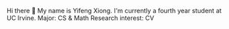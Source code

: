 Hi there 👋
My name is Yifeng Xiong. I'm currently a fourth year student at UC Irvine.
Major: CS & Math
Research interest: CV
